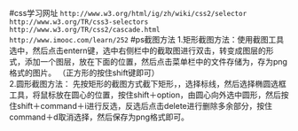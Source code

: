#css学习网址
`http://www.w3.org/html/ig/zh/wiki/css2/selector`  
`http://www.w3.org/TR/css3-selectors`  
`http://www.w3.org/TR/css2/cascade.html`  
`http://www.imooc.com/learn/252`
#ps截图方法
1.矩形截图方法：使用截图工具选中，然后点击entern键，选中右侧栏中的截取图进行双击，转变成图层的形式，添加一个图层，放在下面的位置，然后点击菜单栏中的文件存储为，存为png格式的图片。 （正方形的按住shift键即可）   
2.圆形截图方法： 先按矩形的截图方式截下矩形，，选择标线，然后选择椭圆选框工具，将鼠标放在圆心的位置，按住shift＋option，由圆心向外选中圆形，然后按住shift＋command＋i进行反选，反选后点击delete进行删除多余部分，按住command＋d取消选择，然后保存为png格式即可。  



